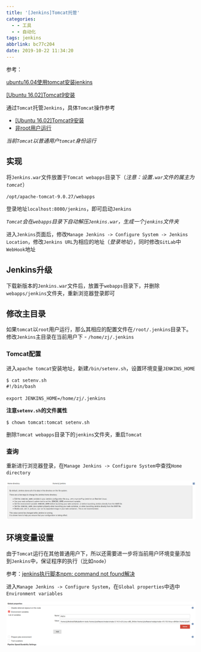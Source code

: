 ```yaml
---
title: '[Jenkins]Tomcat托管'
categories:
  - - 工具
  - - 自动化
tags: jenkins
abbrlink: bc77c204
date: 2019-10-22 11:34:20
---
```


参考：

[ubuntu16.04使用tomcat安装jenkins](http://www.mamicode.com/info-detail-2535358.html)

[[Ubuntu 16.02]Tomcat9安装](https://zj-linux-guide.readthedocs.io/zh_CN/latest/tools/[Ubuntu%2016.02]Tomcat9%E5%AE%89%E8%A3%85.html)

通过`Tomcat`托管`Jenkins`，具体`Tomcat`操作参考

* [[Ubuntu 16.02]Tomcat9安装](https://zj-network-guide.readthedocs.io/zh_CN/latest/tomcat/[Ubuntu%2016.02]Tomcat9安装.html)
* [非root用户运行](https://zj-network-guide.readthedocs.io/zh_CN/latest/tomcat/[Ubuntu%2016.02]非root用户运行.html)

*当前`Tomcat`以普通用户`tomcat`身份运行*

## 实现

将`Jenkins.war`文件放置于`Tomcat webapps`目录下（*注意：设置`.war`文件的属主为`tomcat`*）

```
/opt/apache-tomcat-9.0.27/webapps
```

登录地址`localhost:8080/jenkins`，即可启动`Jenkins`

*`Tomcat`会在`webapps`目录下自动解压`Jenkins.war`，生成一个`jenkins`文件夹*

进入`Jenkins`页面后，修改`Manage Jenkins -> Configure System -> Jenkins Location`，修改`Jenkins URL`为相应的地址（*登录地址*），同时修改`GitLab`中`WebHook`地址

## Jenkins升级

下载新版本的`Jenkins.war`文件后，放置于`webapps`目录下，并删除`webapps/jenkins`文件夹，重新浏览器登录即可

## 修改主目录

如果`tomcat`以`root`用户运行，那么其相应的配置文件在`/root/.jenkins`目录下。修改`Jenkins`主目录在当前用户下 - `/home/zj/.jenkins`

### Tomcat配置

进入`apache tomcat`安装地址，新建`/bin/setenv.sh`，设置环境变量`JENKINS_HOME`

```
$ cat setenv.sh 
#!/bin/bash

export JENKINS_HOME=/home/zj/.jenkins
```

**注意`setenv.sh`的文件属性**

```
$ chown tomcat:tomcat setenv.sh
```

删除`Tomcat webapps`目录下的`jenkins`文件夹，重启`Tomcat`

### 查询

重新进行浏览器登录，在`Manage Jenkins -> Configure System`中查找`Home directory`

![](/imgs/jenkins-tomcat/jenkins-home-dir.png)

## 环境变量设置

由于`Tomcat`运行在其他普通用户下，所以还需要进一步将当前用户环境变量添加到`Jenkins`中，保证程序的执行（比如`node`）

参考：[jenkins执行脚本npm: command not found解决](https://blog.csdn.net/u011296165/article/details/96110294)

进入`Manage Jenkins -> Configure System`，在`Global properties`中选中`Environment variables`

![](/imgs/jenkins-tomcat/global-properties.png)